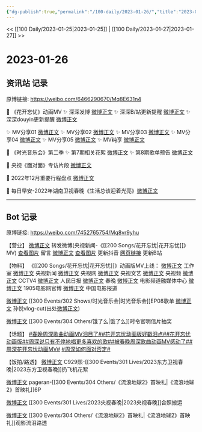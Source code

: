 ```yaml
---
{"dg-publish":true,"permalink":"/100-daily/2023-01-26/","title":"2023-01-26"}
---
```



<< [[100 Daily/2023-01-25\|2023-01-25]] | [[100 Daily/2023-01-27\|2023-01-27]] >>

# 2023-01-26

## 资讯站 记录

原博链接: https://weibo.com/6466290670/Mq8E631n4

💫 《花开忘忧》动画MV
✨ 深深发博 [微博正文](https://m.weibo.cn/6466290670/4862105679037830)
✨ 深深B/站更新提醒 [微博正文](https://m.weibo.cn/6466290670/4862116111323822)
✨ 深深douyin更新提醒 [微博正文](https://m.weibo.cn/6466290670/4862204270873961)

✨ MV分享01 [微博正文](https://m.weibo.cn/6466290670/4862248554599910)
✨ MV分享02 [微博正文](https://m.weibo.cn/6466290670/4862139171084616)
✨ MV分享03 [微博正文](https://m.weibo.cn/6466290670/4862106916360945)
✨ MV分享04 [微博正文](https://m.weibo.cn/6466290670/4862103963834171)
✨ MV分享05 [微博正文](https://m.weibo.cn/6466290670/4862103712957087)
✨ MV纯享 [微博正文](https://m.weibo.cn/6466290670/4862154132427685)

💫 《时光音乐会》第二季
✨ 第7期相关花絮 [微博正文](https://m.weibo.cn/6466290670/4862295169041702)
✨ 第8期歌单预告 [微博正文](https://m.weibo.cn/6466290670/4862154971549167)

💫 央视《面对面》专访片段 [微博正文](https://m.weibo.cn/6466290670/4862202953600649)

💫 2022年12月重要行程盘点 [微博正文](https://m.weibo.cn/6466290670/4862150436459081)

💫 每日早安-2022年湖南卫视春晚《生活总该迎着光亮》[微博正文](https://m.weibo.cn/6466290670/4862102361343130)

---
## Bot 记录

原博链接: https://weibo.com/7452765754/Mq8vr9yhu

【营业】
[微博正文](https://m.weibo.cn/1736988591/4862103586865605) 转发微博(央视新闻-《[[200 Songs/花开忘忧\|花开忘忧]]》MV)
[查看图片](https://wx1.sinaimg.cn/large/0088n2Pggy1hahfc6ufuxj30u0150do4.jpg) 留言 [微博正文](https://m.weibo.cn/2803301701/4862131457758355)
[查看图片](https://wx2.sinaimg.cn/large/0088n2Pggy1hahf9vw2tvj30u01hdjuy.jpg) 更新抖音
[网页链接](https://weibo.cn/sinaurl?u=https%3A%2F%2Fb23.tv%2FgD7IkZY) 更新B站

【物料】
《[[200 Songs/花开忘忧\|花开忘忧]]》动画版MV上线：
[微博正文](https://m.weibo.cn/7478855230/4862102931509929) 工作室
[微博正文](https://m.weibo.cn/2656274875/4862099375527835) 央视新闻
[微博正文](https://m.weibo.cn/3266943013/4862103628547239) 央视网
[微博正文](https://m.weibo.cn/2210168325/4862102366591216) 央视文艺
[微博正文](https://m.weibo.cn/7211561239/4862235769833914) 央视频
[微博正文](https://m.weibo.cn/2039753857/4862104396632262) CCTV4
[微博正文](https://m.weibo.cn/2803301701/4862131457758355) 人民日报
[微博正文](https://m.weibo.cn/3506728370/4862103624093744) 春晚
[微博正文](https://m.weibo.cn/6495544869/4862102369993743) 电影频道融媒体中心
[微博正文](https://m.weibo.cn/1635270132/4862102369731261) 1905电影网官博
[微博正文](https://m.weibo.cn/1261788454/4862102366590647) 中国电影报道

[微博正文](https://m.weibo.cn/7703778879/4862152617495139) [[300 Events/302 Shows/时光音乐会\|时光音乐会]]EP08歌单
[微博正文](https://m.weibo.cn/7630136297/4862175133565364) 孙悦vlog-cut(出处[微博正文](https://m.weibo.cn/1228131382/4862169352509156))

[微博正文](https://m.weibo.cn/7756461320/4861969549230893) [[300 Events/304 Others/饿了么\|饿了么]]时令官明信片抽奖

【话题】
[#春晚周深歌曲动画MV泪目了#](https://s.weibo.com/weibo?q=%23%E6%98%A5%E6%99%9A%E5%91%A8%E6%B7%B1%E6%AD%8C%E6%9B%B2%E5%8A%A8%E7%94%BBMV%E6%B3%AA%E7%9B%AE%E4%BA%86%23)[#花开忘忧动画版好戳泪点#](https://s.weibo.com/weibo?q=%23%E8%8A%B1%E5%BC%80%E5%BF%98%E5%BF%A7%E5%8A%A8%E7%94%BB%E7%89%88%E5%A5%BD%E6%88%B3%E6%B3%AA%E7%82%B9%23)[#花开忘忧动画版#](https://s.weibo.com/weibo?q=%23%E8%8A%B1%E5%BC%80%E5%BF%98%E5%BF%A7%E5%8A%A8%E7%94%BB%E7%89%88%23)[#周深说只有不停地唱更多喜欢的歌#](https://s.weibo.com/weibo?q=%23%E5%91%A8%E6%B7%B1%E8%AF%B4%E5%8F%AA%E6%9C%89%E4%B8%8D%E5%81%9C%E5%9C%B0%E5%94%B1%E6%9B%B4%E5%A4%9A%E5%96%9C%E6%AC%A2%E7%9A%84%E6%AD%8C%23)[#被春晚周深歌曲动画MV感动了#](https://s.weibo.com/weibo?q=%23%E8%A2%AB%E6%98%A5%E6%99%9A%E5%91%A8%E6%B7%B1%E6%AD%8C%E6%9B%B2%E5%8A%A8%E7%94%BBMV%E6%84%9F%E5%8A%A8%E4%BA%86%23)[#周深花开忘忧动画MV#](https://s.weibo.com/weibo?q=%23%E5%91%A8%E6%B7%B1%E8%8A%B1%E5%BC%80%E5%BF%98%E5%BF%A7%E5%8A%A8%E7%94%BBMV%23) [#周深如何面对否定#](https://s.weibo.com/weibo?q=%23%E5%91%A8%E6%B7%B1%E5%A6%82%E4%BD%95%E9%9D%A2%E5%AF%B9%E5%90%A6%E5%AE%9A%23)

【饭拍/路透】
[微博正文](https://m.weibo.cn/6547665396/4861962904933070) C929熙-[[300 Events/301 Lives/2023东方卫视春晚\|2023东方卫视春晚]]扔飞机花絮

[微博正文](https://m.weibo.cn/7633014126/4862150629131185) pageran-[[300 Events/304 Others/《流浪地球2》首映礼\|《流浪地球2》首映礼]]6P

[微博正文](https://m.weibo.cn/6153221451/4862197153666128) [[300 Events/301 Lives/2023央视春晚\|2023央视春晚]]合照搬运

[微博正文](https://m.weibo.cn/7495641082/4862121126664858) [[300 Events/304 Others/《流浪地球2》首映礼\|《流浪地球2》首映礼]]观影流泪路透
